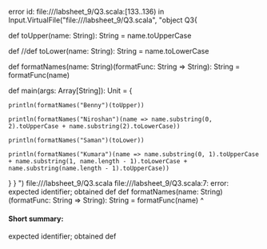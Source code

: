 error id: file://<WORKSPACE>/labsheet_9/Q3.scala:[133..136) in Input.VirtualFile("file://<WORKSPACE>/labsheet_9/Q3.scala", "object Q3{

  def toUpper(name: String): String = name.toUpperCase

  def  //def toLower(name: String): String = name.toLowerCase

  def formatNames(name: String)(formatFunc: String => String): String = formatFunc(name)

  def main(args: Array[String]): Unit = {
   
    println(formatNames("Benny")(toUpper))

    println(formatNames("Niroshan")(name => name.substring(0, 2).toUpperCase + name.substring(2).toLowerCase))

    println(formatNames("Saman")(toLower))

    println(formatNames("Kumara")(name => name.substring(0, 1).toUpperCase + name.substring(1, name.length - 1).toLowerCase + name.substring(name.length - 1).toUpperCase))
  }
}
")
file://<WORKSPACE>/labsheet_9/Q3.scala
file://<WORKSPACE>/labsheet_9/Q3.scala:7: error: expected identifier; obtained def
  def formatNames(name: String)(formatFunc: String => String): String = formatFunc(name)
  ^
#### Short summary: 

expected identifier; obtained def